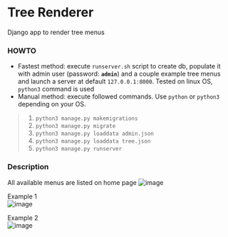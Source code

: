 # Tree Renderer

Django app to render tree menus

### HOWTO

- Fastest method: execute `runserver.sh` script to create db, populate it with admin user (password: **`admin`**) and
  a couple example tree menus and launch a server at default `127.0.0.1:8000`. Tested on linux OS,
  `python3` command is used
- Manual method:  execute followed commands. Use `python` or `python3` depending on your OS.

> 1. `python3 manage.py makemigrations`
> 1. `python3 manage.py migrate`
> 1. `python3 manage.py loaddata admin.json`
> 1. `python3 manage.py loaddata tree.json`
> 1. `python3 manage.py runserver`  


### Description
All available menus are listed on home page
![image](https://user-images.githubusercontent.com/68658828/215261413-57b50adc-5b18-40b6-bf10-50bbe73fbde8.png)

Example 1  
![image](https://user-images.githubusercontent.com/68658828/215261523-7f50ea87-6f39-4858-9f7b-72083698b4bd.png)

Example 2  
![image](https://user-images.githubusercontent.com/68658828/215261599-36788fb3-c234-4c76-98d2-b6f14227782b.png)
